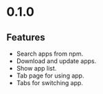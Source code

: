 # 0.1.0

## Features

- Search apps from npm.
- Download and update apps.
- Show app list.
- Tab page for using app.
- Tabs for switching app.
